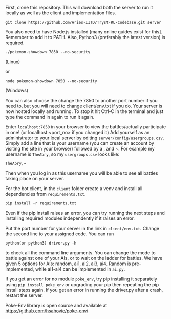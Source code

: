 First, clone this repository. This will download both the server to run it locally as well as the client and implementation files.

```
git clone https://github.com/Aries-IITD/Tryst-RL-Codebase.git server
```

You also need to have Node.js installed [many online guides exist for this]. Remember to add it to PATH.
Also, Python3 (preferably the latest version) is required.

```
./pokemon-showdown 7850 --no-security
```
(Linux)

or 

```
node pokemon-showdown 7850 --no-security
```
(Windows)

You can also choose the change the 7850 to another port number if you need to, but you will need to change client/env.txt if you do.
Your server is now hosted locally and running. To stop it hit Ctrl-C in the terminal and just type the command in again to run it again.

Enter `localhost:7850` in your browser to view the battles/actually participate in one! (or localhost:<port_no> if you changed it)
Add yourself as an administrator to your local server by editing `server/config/usergroups.csv`.
Simply add a line that is your username (you can create an account by visiting the site in your browser) followed by a , and ~.
For example my username is `TheAbry`, so my `usergroups.csv` looks like:
```
TheAbry,~
```
Then when you log in as this username you will be able to see all battles taking place on your server.

For the bot client, in the `client` folder create a venv and install all dependencies from `requirements.txt`.
```
pip install -r requirements.txt
```
Even if the pip install raises an error, you can try running the next steps and installing required modules independently if it raises an error.

Put the port number for your server in the link in `client/env.txt`. Change the second line to your assigned code.
You can run 
```
python(or python3) driver.py -h
```
to check all the command line arguments. You can change the mode to battle against one of your AIs, or to wait on the ladder for battles.
We have given 5 options for AIs: random, ai1, ai2, ai3, ai4. Random is pre-implemented, while ai1-ai4 can be implemented in `ai.py`.

If you get an error for no module `poke_env`, try pip installing it separately using `pip install poke_env` or upgrading your pip then repeating the pip install steps again.
If you get an error in running the driver.py after a crash, restart the server.


Poke-Env library is open source and available at https://github.com/hsahovic/poke-env/
